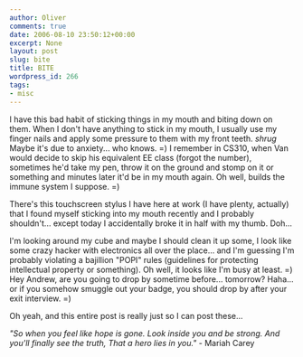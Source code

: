 ```yaml
---
author: Oliver
comments: true
date: 2006-08-10 23:50:12+00:00
excerpt: None
layout: post
slug: bite
title: BITE
wordpress_id: 266
tags:
- misc
---
```


I have this bad habit of sticking things in my mouth and biting down on them.  When I don't have anything to stick in my mouth, I usually use my finger nails and apply some pressure to them with my front teeth.  *shrug* Maybe it's due to anxiety... who knows. =)  I remember in CS310, when Van would decide to skip his equivalent EE class (forgot the number), sometimes he'd take my pen, throw it on the ground and stomp on it or something and minutes later it'd be in my mouth again.  Oh well, builds the immune system I suppose. =)

There's this touchscreen stylus I have here at work (I have plenty, actually) that I found myself sticking into my mouth recently and I probably shouldn't... except today I accidentally broke it in half with my thumb.  Doh...

I'm looking around my cube and maybe I should clean it up some, I look like some crazy hacker with electronics all over the place... and I'm guessing I'm probably violating a bajillion "POPI" rules (guidelines for protecting intellectual property or something).  Oh well, it looks like I'm busy at least. =)  Hey Andrew, are you going to drop by sometime before... tomorrow? Haha... or if you somehow smuggle out your badge, you should drop by after your exit interview. =)

Oh yeah, and this entire post is really just so I can post these...

<i>"So when you feel like hope is gone.
Look inside you and be strong.
And you'll finally see the truth,
That a hero lies in you."</i> - Mariah Carey